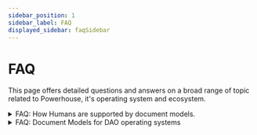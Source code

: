 ```yaml
---
sidebar_position: 1
sidebar_label: FAQ
displayed_sidebar: faqSidebar
---
```


# FAQ

This page offers detailed questions and answers on a broad range of topic related to Powerhouse, it's operating system and ecosystem.

<details>
<summary> FAQ: How Humans are supported by document models. </summary>

### How do Document Models support the work of individuals in DAOs?
Understanding the Role: Document Models are tools designed to assist and empower people working within DAOs. They are not meant to dominate or complicate the workflow. Instead, these models serve as aids, streamlining processes and making it easier for contributors to focus on their core work without getting bogged down by complex procedures.

### In simple terms, what is a Document Model?

Basic Explanation: Think of a Document Model as a smart template. It's a guide that helps you structure your work, ensuring all necessary steps are followed and information is captured correctly. Like a checklist that knows what needs to be done and helps you do it efficiently.

### Why is the Document Model essential for DAO stakeholders?

From the Stakeholder's Perspective: For stakeholders, a Document Model is like having a trusted assistant. Without it, they might struggle with disorganized processes, inconsistent data, and communication gaps. The Document Model brings order and clarity, ensuring that everyone is on the same page and that the business logic aligns with the organization's goals.

### How does the Document Model ease the pain points in a DAO's operation?

Addressing Challenges: In a DAO, keeping track of various processes can be overwhelming. The Document Model acts as a central reference point, reducing confusion and errors. It helps stakeholders easily understand and manage their part in the organization, improving overall efficiency and satisfaction.

### What advantage does a Document Model offer over traditional work methods in DAOs?

Comparing with Traditional Methods: Traditional methods often rely on manual coordination and fragmented tools, leading to inefficiencies and miscommunication. A Document Model automates and unifies these processes, saving time and reducing errors. It's like upgrading from a manual, paper-based system to an intelligent, digital one.

### How do stakeholders interact with Document Models in their daily tasks?

Daily Use and Interaction: Stakeholders interact with Document Models as part of their routine. They input data, follow the outlined steps, and use the structured format to ensure completeness and accuracy in their work. This interaction makes their daily tasks more straightforward and less prone to oversight.

### Can Document Models adapt to the changing needs of a DAO and its stakeholders?

Flexibility and Adaptation: Absolutely. Document Models are designed to evolve with the organization. As the needs and strategies of a DAO change, these models can be updated to reflect new processes or priorities, ensuring that they remain relevant and supportive to the stakeholders.


### What is the impact of not using Document Models in a DAO?

The Consequences of Not Using Them: Without Document Models, stakeholders may face disorganization, inconsistent information, and inefficient workflows. This can lead to frustration, missed opportunities, and a lack of alignment with the organization's objectives. Document Models prevent these issues by providing a clear, organized framework for operations.


</details>

<details>
<summary>FAQ: Document Models for DAO operating systems</summary>

### What is Powerhouse, and what is its ultimate goal in the decentralized operations space?

Powerhouse aims to optimize decentralized operations and develop an open-source DAO operating system for sharing best practices and processes among organizations. It focuses on AI integration and process automation through the help of document modelling processes that capture an organisations data in a systematic and structured way. The operating system is supported by five key applications.

### What are the five key applications that form the foundation of Powerhouse's operating system?

The five key applications are Fusion, Connect, Renown, Switchboard, and Academy, each serving different functions such as public collaboration, private contributor tools, decentralized identity, and reputation hub, open data API, and onboarding/education platform.

### What are Document Models in the context of Powerhouse?

Document Models in Powerhouse act as the backbone of its operating system. They can be thought of as customized templates or blueprints that structure and standardize digital processes. These models capture an organization's best practices and business logic, enabling them to be transformed into software.

### What exactly are document models, and how do they differ from traditional documents?

Traditional documents, like .docx or .pdf files, offer more flexibility but less structure. Document Models, on the other hand, are tightly defined templates with specific operations and functionalities tailored to their use case. They provide a structured way to capture, store, and visualize data, adhering to predefined business logic. Document models are templates that capture valuable digital processes optimized by organizations over time.

### How do document models help address common issues in decentralized organizations?

Document models provide structure and guidance, reducing onboarding difficulties for new contributors, preserving knowledge when senior contributors leave, and offering clear guidelines and alignment within the organisation. Since the data architecture of document models is highly optimised for machine readability, running an operating system on document models helps surfacing crucial data and metrics more easily. It bridges communication gaps between business analysts and software developers, offering a clear and structured approach to managing organisational processes.

### Can you explain the architecture of a document model and its role in process automation?

A Document Model comprises a set of operations that define its editing history and final state. These operations are akin to transactions in a blockchain, synchronizing changes across different instances of the document. This architecture allows the extraction of various data layers, such as operational data and analytics, making documents more than just text – they become dynamic, data-rich resources. Making them machine-readable and interactive through API interfaces.

### What is the significance of the "transaction-based" design pattern in document models?

The transaction-based design pattern allows document models to synchronize operations across different instances, similar to how blockchain transactions are synchronized across nodes in a network.

### How can document models be used to drive widgets, graphics, dashboards, and other actions?

Document models provide machine-readable data accessible through Switchboard's API, enabling the creation of widgets, graphics, and data overviews. They can also trigger automated actions, similar to Zapier for DAOs.

### What are the benefits of running a DAO on a Document Model-based operating system?

This approach offers several advantages, including easy access to historical data, efficient synchronization of document changes, and clearer insights into document modifications over time. It also simplifies the transition of business logic into production-grade code, enhancing collaboration and reducing communication inefficiencies.

### How do document models bridge the communication gap between business analysts and software developers?

Document models provide a common specification format, allowing business analysts and software developers to collaborate effectively, ensuring that business logic is accurately translated into production-grade code.

### How do document models prepare organizations for AI readiness and automation

Powerhouse foresees a future where DAOs operate on clean data flows thanks to Document Models. This setup paves the way for building custom large language models (LLMs) specific to an organization, harnessing the collective intelligence and specialized knowledge inherent in its operations.

### Why is collecting and preparing organization-specific data crucial for AI and automation?

While general training data for LLMs is accessible, organization-specific data containing specialized knowledge is essential for a central brain that represents the organization's intelligence and enables automation.

</details>